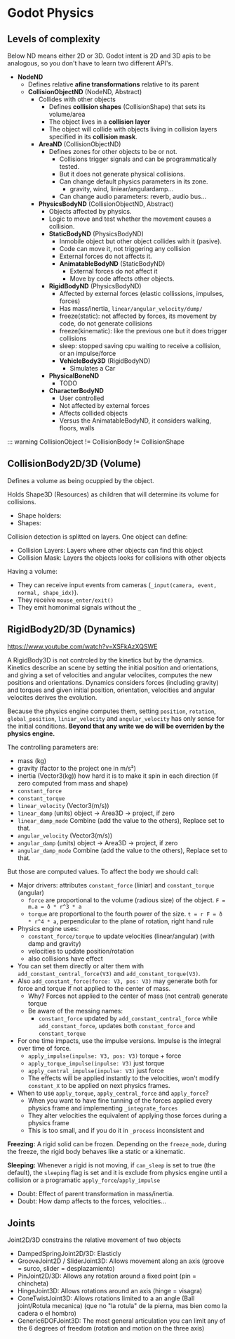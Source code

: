 # Godot Physics

## Levels of complexity

Below ND means either 2D or 3D.
Godot intent is 2D and 3D apis to be analogous,
so you don't have to learn two different API's.

- **NodeND**
	- Defines relative **afine transformations** relative to its parent
	- **CollisionObjectND** (NodeND, Abstract)
		- Collides with other objects
			- Defines **collision shapes** (CollisionShape) that sets its volume/area
			- The object lives in a **collision layer**
			- The object will collide with objects living in collision layers specified in its **collision mask**.
		- **AreaND** (CollisionObjectND)
			- Defines zones for other objects to be or not.
				- Collisions trigger signals and can be programmatically tested.
				- But it does not generate physical collisions.
				- Can change default physics parameters in its zone.
					- gravity, wind, liniear/angulardamp...
				- Can change audio parameters: reverb, audio bus...
		- **PhysicsBodyND** (CollisionObjectND, Abstract)
			- Objects affected by physics.
			- Logic to move and test whether the movement causes a collision.
			- **StaticBodyND** (PhysicsBodyND)
				- Inmobile object but other object collides with it (pasive).
				- Code can move it, not triggering any collision
				- External forces do not affects it.
				- **AnimatableBodyND** (StaticBodyND)
					- External forces do not affect it
					- Move by code affects other objects.
			- **RigidBodyND** (PhysicsBodyND)
				- Affected by external forces (elastic collissions, impulses, forces)
				- Has mass/inertia, `linear/angular_velocity/dump/`
				- freeze(static): not affected by forces, its movement by code, do not generate collisions
				- freeze(kinematic): like the previous one but it does trigger collisions
				- sleep: stopped saving cpu waiting to receive a collision, or an impulse/force
				- **VehicleBody3D** (RigidBodyND)
					- Simulates a Car
			- **PhysicalBoneND**
				- TODO
			- **CharacterBodyND**
				- User controlled
				- Not affected by external forces
				- Affects collided objects
				- Versus the AnimatableBodyND, it considers walking, floors, walls

::: warning
	CollisionObject != CollisionBody != CollisionShape



## CollisionBody2D/3D (Volume)

Defines a volume as being ocuppied by the object.

Holds Shape3D (Resources) as children that will determine its volume for collisions.

- Shape holders:
- Shapes:

Collision detection is splitted on layers. One object can define:

- Collision Layers: Layers where other objects can find this object
- Collision Mask: Layers the objects looks for collisions with other objects

Having a volume:

- They can receive input events from cameras (`_input(camera, event, normal, shape_idx)`).
- They receive `mouse_enter/exit()`
- They emit homonimal signals without the `_`


## RigidBody2D/3D (Dynamics)

https://www.youtube.com/watch?v=XSFkAzXQSWE

A RigidBody3D is not controled by the kinetics but by the dynamics.
Kinetics describe an scene by setting the initial position and orientations,
and giving a set of velocities and angular velociites, computes the new positions and orientations.
Dynamics considers forces (including gravity) and torques
and given initial position, orientation, velocities and angular velocites
derives the evolution.

Because the physics engine computes them,
setting `position`, `rotation`, `global_position`, `liniar_velocity` and `angular_velocity`
has only sense for the initial conditions.
**Beyond that any write we do will be overriden by the physics engine.**

The controlling parameters are:

- mass (kg)
- gravity (factor to the project one in m/s²)
- inertia (Vector3(kg)) how hard it is to make it spin in each direction (if zero computed from mass and shape)
- `constant_force`
- `constant_torque`
- `linear_velocity` (Vector3(m/s))
- `linear_damp` (units) object -> Area3D -> project, if zero
- `linear_damp_mode` Combine (add the value to the others), Replace set to that.
- `angular_velocity` (Vector3(m/s))
- `angular_damp` (units) object -> Area3D -> project, if zero
- `angular_damp_mode` Combine (add the value to the others), Replace set to that.

But those are computed values.
To affect the body we should call:

- Major drivers: attributes `constant_force` (liniar) and `constant_torque` (angular)
	- `force` are proportional to the volume (radious size) of the object. `F = m.a = ð * r^3 * a`
	- `torque` are proportional to the fourth power of the size. `ŧ = r F = ð * r^4 * a`, perpendicular to the plane of rotation, right hand rule
- Physics engine uses:
	- `constant_force/torque` to update velocities (linear/angular) (with damp and gravity)
	- velocities to update position/rotation
	- also collisions have effect
- You can set them directly or alter them with `add_constant_central_force(V3)` and `add_constant_torque(V3)`.
- Also `add_constant_force(force: V3, pos: V3)` may generate both for force and torque if not applied to the center of mass.
	- Why? Forces not applied to the center of mass (not central) generate torque
	- Be aware of the messing names:
		- `constant_force` updated by `add_constant_central_force` while `add_constant_force`, updates both `constant_force` and `constant_torque`
- For one time impacts, use the impulse versions. Impulse is the integral over time of force.
	- `apply_impulse(inpulse: V3, pos: V3)` torque + force
	- `apply_torque_impulse(inpulse: V3)` just torque
	- `apply_central_impulse(inpulse: V3)` just force
	- The effects will be applied instantly to the velocities, won't modify `constant_X` to be applied on next physics frames.
- When to use `apply_torque`, `apply_central_force` and `apply_force`?
	- When you want to have fine tunning of the forces applied every physics frame and implementing `_integrate_forces`
	- They alter velocities the equivalent of applying those forces during a physics frame
	- This is too small, and if you do it in `_process` inconsistent and 

**Freezing:**
A rigid solid can be frozen.
Depending on the `freeze_mode`, during the freeze, the rigid body behaves like a static or a kinematic.

**Sleeping:**
Whenever a rigid is not moving, if `can_sleep` is set to true (the default),
the `sleeping` flag is set and it is exclude from physics engine
until a collision or a programatic `apply_force`/`apply_impulse`

- Doubt: Effect of parent transformation in mass/inertia.
- Doubt: How damp affects to the forces, velocities...

## Joints

Joint2D/3D constrains the relative movement of two objects

- DampedSpringJoint2D/3D: Elasticly
- GrooveJoint2D / SliderJoint3D: Allows movement along an axis (groove = surco, slider = desplazamiento)
- PinJoint2D/3D: Allows any rotation around a fixed point (pin = chincheta)
- HingeJoint3D: Allows rotations around an axis (hinge = visagra)
- ConeTwistJoint3D: Allows rotations limited to a an angle (Ball joint/Rotula mecanica) (que no "la rotula" de la pierna, mas bien como la cadera o el hombro)
- Generic6DOFJoint3D: The most general articulation you can limit any of the 6 degrees of freedom (rotation and motion on the three axis)



